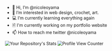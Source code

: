- 👋 Hi, I’m @nicoleoyama
- 👀 I’m interested in web design, crochet, art.
- 💻 I’m currently learning everything again
- 🖹 I'm currently working on my portfolio website
- 📫 How to reach me twitter @nicoleoyama



<!---
nicoleoyama/nicoleoyama is a ✨ special ✨ repository because its `README.md` (this file) appears on your GitHub profile.
You can click the Preview link to take a look at your changes.
--->

![Your Repository's Stats](https://github-readme-stats.vercel.app/api/top-langs/?username=nicoleoyama&theme=white)
![Profile View Counter](https://komarev.com/ghpvc/?username=nicoleoyama)

